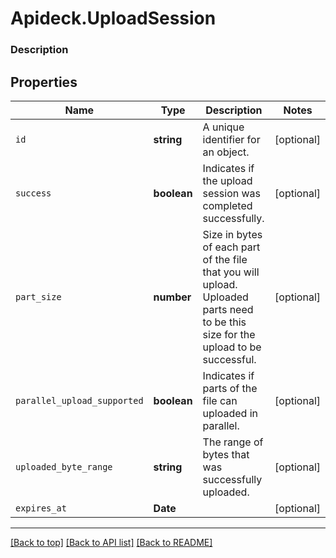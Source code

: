 # Apideck.UploadSession

### Description

## Properties
Name | Type | Description | Notes
------------ | ------------- | ------------- | -------------
`id` | **string** | A unique identifier for an object. | [optional] 
`success` | **boolean** | Indicates if the upload session was completed successfully. | [optional] 
`part_size` | **number** | Size in bytes of each part of the file that you will upload. Uploaded parts need to be this size for the upload to be successful. | [optional] 
`parallel_upload_supported` | **boolean** | Indicates if parts of the file can uploaded in parallel. | [optional] 
`uploaded_byte_range` | **string** | The range of bytes that was successfully uploaded. | [optional] 
`expires_at` | **Date** |  | [optional] 





---

[[Back to top]](#) [[Back to API list]](../../../../README.md#documentation-for-api-endpoints) [[Back to README]](../../../../README.md)


